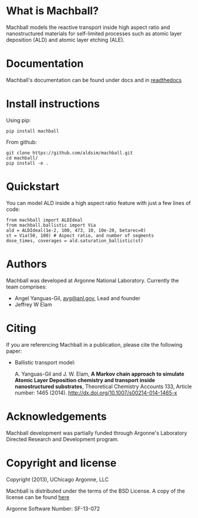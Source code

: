 # What is Machball?

Machball models the reactive transport
inside high aspect ratio and nanostructured materials for
self-limited processes such as atomic layer deposition (ALD)
and atomic layer etching (ALE).

# Documentation

Machball's documentation can be found under docs and in
[readthedocs](https://machball.readthedocs.io/en/latest/)

# Install instructions

Using pip:
```
pip install machball
```

From github:
```
git clone https://github.com/aldsim/machball.git
cd machball/
pip install -e .
```

# Quickstart

You can model ALD inside a high aspect ratio feature with just
a few lines of code:
```
from machball import ALDIdeal
from machball.ballistic import Via
ald = ALDIdeal(1e-2, 100, 473, 10, 10e-20, betarec=0)
st = Via(50, 100) # Aspect ratio, and number of segments
dose_times, coverages = ald.saturation_ballistic(st)
```

# Authors

Machball was developed at Argonne National Laboratory. Currently
the team comprises:

* Angel Yanguas-Gil, <ayg@anl.gov>, Lead and founder
* Jeffrey W Elam

# Citing

If you are referencing Machball in a publication, please cite
the following paper:

* Ballistic transport model:

    A. Yanguas-Gil and J. W. Elam, **A Markov chain approach to
    simulate Atomic Layer Deposition chemistry and transport inside
    nanostructured substrates**, Theoretical Chemistry Accounts
    133, Article number: 1465 (2014). http://dx.doi.org/10.1007/s00214-014-1465-x


# Acknowledgements

Machball development was partially funded through Argonne's
Laboratory Directed Research and Development program.

# Copyright and license

Copyright (2013), UChicago Argonne, LLC

Machball is distributed under the terms of the BSD License. A
copy of the license can be found [here](https://github.com/aldsim/machball/blob/master/LICENSE)

Argonne Software Number: SF-13-072
